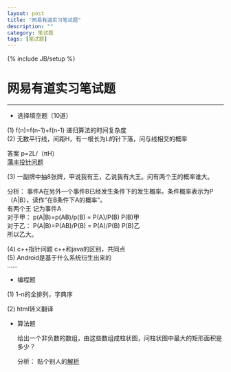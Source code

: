 ```yaml
---
layout: post
title: "网易有道实习笔试题"
description: ""
category: 笔试题
tags: [笔试题]
---
```

{% include JB/setup %}
# 网易有道实习笔试题
---


* 选择填空题（10道）

(1) f(n)=f(n-1)+f(n-1) 递归算法的时间复杂度<br>
(2) 无数平行线，间距H，有一根长为L的针下落，问与线相交的概率<br>

答案 p=2L/（πH）<br>
[蒲丰投针问题](http://baike.baidu.com/view/640668.htm?fr=aladdin)

<!--break-->
(3) 一副牌中抽8张牌，甲说我有王，乙说我有大王。问有两个王的概率谁大。<br>

 分析： 事件A在另外一个事件B已经发生条件下的发生概率。条件概率表示为P（A|B），读作“在B条件下A的概率”。<br>
 有两个王 记为事件A <br>
 对于甲： p(A|B)=p(AB)/p(B) = P(A)/P(B) P(B)甲<br>
 对于乙： P(A|B)=P(AB)/P(B) = P(A)/P(B) P(B)乙<br>
 所以乙大。


(4) c++指针问题 c++和java的区别，共同点<br>
(5) Android是基于什么系统衍生出来的 <br>
......

* 编程题

(1) 1-n的全排列，字典序<br>


(2) html转义翻译

* 算法题

  给出一个非负数的数组，由这些数组成柱状图，问柱状图中最大的矩形面积是多少？<br>

  分析： 贴个别人的[解析](http://blog.csdn.net/xybsos/article/details/8049048)
	   

 


